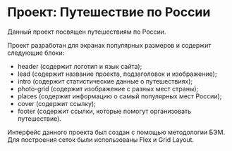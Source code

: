 # Проект: Путешествие по России
Данный проект посвящен путешествиям по России.

Проект разработан для экранах популярных размеров и содержит следующие блоки: 
- header (содержит логотип и язык сайта);
- lead (содержит название проекта, подзаголовок и изображение);
- intro (содержит статистические данные о путешествиях);
- photo-grid (содержит изображение с разных мест страны);
- places (содержит информацию о самый популярных мест России);
- cover (содержит ссылку);
- footer (содержит ссылки, которые помогут организовать путешествие).

Интерфейс данного проекта был создан с помощью методологии БЭМ. Для построения сеток были использованы Flex и Grid Layout.


